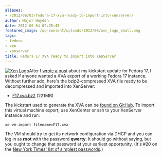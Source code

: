 ```yaml
---
aliases:
- /2012/06/03/fedora-17-xva-ready-to-import-into-xenserver/
author: Major Hayden
date: 2012-06-04 02:25:45
featured_image: /wp-content/uploads/2012/06/xen_logo_small.png
tags:
- fedora
- xen
- xenserver
title: Fedora 17 XVA ready to import into XenServer
---
```


[<img src="/wp-content/uploads/2012/06/xen_logo_small-300x133.png" alt="Xen Logo" title="Xen Logo" width="300" height="133" class="alignright size-medium wp-image-3397" srcset="/wp-content/uploads/2012/06/xen_logo_small-300x133.png 300w, /wp-content/uploads/2012/06/xen_logo_small.png 800w" sizes="(max-width: 300px) 100vw, 300px" />][1]After I [wrote a post][2] about my kickstart update for Fedora 17, I asked if anyone wanted a XVA export of a working Fedora 17 instance. Without further ado, here's the bzip2-compressed XVA file ready to be decompressed and imported into XenServer:

  * [F17.xva.bz2][3] (221MB)

The kickstart used to generate the XVA can be [found on GitHub][4]. To import this virtual machine export, use XenCenter or ssh to your XenServer instance and run:

```
xe vm-import filename=F17.xva
```


The VM should try to get its network configuration via DHCP and you can log in as **root** with the password **qwerty**. It should go without saying, but you ought to change that password at your earliest opportunity. (It's #20 on the [New York Times' list of simplest passwords][5].)

 [1]: /wp-content/uploads/2012/06/xen_logo_small.png
 [2]: /2012/05/30/fedora-17-released-xenserver-kickstarts-updated/
 [3]: http://c3364925.r25.cf0.rackcdn.com/F17.xva.bz2
 [4]: https://github.com/rackerhacker/kickstarts/blob/master/fedora17-minimal-xenserver6.ks
 [5]: http://www.nytimes.com/2010/01/21/technology/21password.html